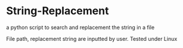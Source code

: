 # String-Replacement
a python script to search and replacement the string in a file

File path, replacement string are inputted by user. Tested under Linux
